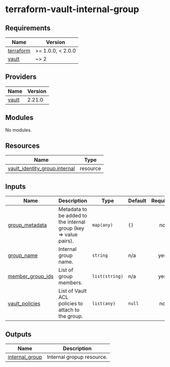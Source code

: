 # terraform-vault-internal-group

<!-- BEGINNING OF PRE-COMMIT-TERRAFORM DOCS HOOK -->
## Requirements

| Name | Version |
|------|---------|
| <a name="requirement_terraform"></a> [terraform](#requirement\_terraform) | >= 1.0.0, < 2.0.0 |
| <a name="requirement_vault"></a> [vault](#requirement\_vault) | ~> 2 |

## Providers

| Name | Version |
|------|---------|
| <a name="provider_vault"></a> [vault](#provider\_vault) | 2.21.0 |

## Modules

No modules.

## Resources

| Name | Type |
|------|------|
| [vault_identity_group.internal](https://registry.terraform.io/providers/hashicorp/vault/latest/docs/resources/identity_group) | resource |

## Inputs

| Name | Description | Type | Default | Required |
|------|-------------|------|---------|:--------:|
| <a name="input_group_metadata"></a> [group\_metadata](#input\_group\_metadata) | Metadata to be added to the internal group (key => value pairs). | `map(any)` | `{}` | no |
| <a name="input_group_name"></a> [group\_name](#input\_group\_name) | Internal group name. | `string` | n/a | yes |
| <a name="input_member_group_ids"></a> [member\_group\_ids](#input\_member\_group\_ids) | List of group members. | `list(string)` | n/a | yes |
| <a name="input_vault_policies"></a> [vault\_policies](#input\_vault\_policies) | List of Vault ACL policies to attach to the group. | `list(any)` | `null` | no |

## Outputs

| Name | Description |
|------|-------------|
| <a name="output_internal_group"></a> [internal\_group](#output\_internal\_group) | Internal gropup resource. |
<!-- END OF PRE-COMMIT-TERRAFORM DOCS HOOK -->